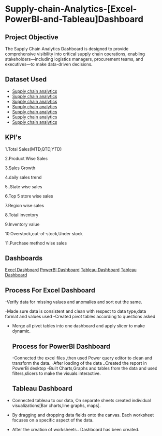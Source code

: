 # Supply-chain-Analytics-[Excel-PowerBI-and-Tableau]Dashboard
## Project Objective
The Supply Chain Analytics Dashboard is designed to provide comprehensive visibility into critical supply chain operations, enabling stakeholders—including logistics managers, procurement teams, and executives—to make data-driven decisions.
## Dataset Used
- <a href="https://github.com/Mona-gracy7/Data-Analysis-Dashboard/blob/main/4_5_4_CALENDAR.xlsx">Supply chain analytics</a>
- <a href="https://github.com/Mona-gracy7/Data-Analysis-Dashboard/blob/main/D_CUSTOMER.xlsx">Supply chain analytics</a>
- <a href="https://github.com/Mona-gracy7/Data-Analysis-Dashboard/blob/main/D_GEOJSON_US_COUNTIES.xlsx"> Supply chain analytics</a>
- <a href="https://github.com/Mona-gracy7/Data-Analysis-Dashboard/blob/main/D_PRODUCT.xlsx">Supply chain analytics</a>
- <a href="https://github.com/Mona-gracy7/Data-Analysis-Dashboard/blob/main/D_STORE.xlsx">Supply chain analytics</a>
- <a href="https://github.com/Mona-gracy7/Data-Analysis-Dashboard/blob/main/F_INVENTORY_ADJUSTED.xlsx">Supply chain analytics</a>
- <a href="https://github.com/Mona-gracy7/Data-Analysis-Dashboard/blob/main/F_POINT_OF_SALE.xlsx">Supply chain analytics</a>
## KPI's
1.Total Sales(MTD,QTD,YTD)

2.Product Wise Sales

3.Sales Growth

4.daily sales trend

5..State wise sales

6.Top 5 store wise sales

7.Region wise sales

8.Total inventory

9.Inventory value

10.Overstock,out-of-stock,Under stock

11.Purchase method wise sales
## Dashboards
<a href="https://github.com/Mona-gracy7/Data-Analysis-Dashboard/blob/main/Screenshot%202025-09-02%20014246.png">Excel Dashboard</a>
<a href="https://github.com/Mona-gracy7/Data-Analysis-Dashboard/blob/main/Screenshot%202025-05-15%20214043.png">PowerBI Dashboard</a>
<a href="https://github.com/Mona-gracy7/Data-Analysis-Dashboard/blob/main/Screenshot%202025-05-15%20214341.png">Tableau Dashboard</a>
<a href="https://github.com/Mona-gracy7/Data-Analysis-Dashboard/blob/main/Screenshot%202025-05-15%20214532.png">Tableau Dashboard</a>
## Process For Excel Dashboard
-Verify data for missing values and anomalies and sort out the same.

-Made sure data is consistent and clean with respect to data type,data format and values used
-Created pivot tables according to questions asked

- Merge all pivot tables into one dashboard and apply slicer to make dynamic.
  
  ## Process for PowerBI Dashboard
  -Connected the excel files ,then used Power query editor to clean and transform the data.
  -After loading of the data ..Created the report in PowerBi desktop
  -Built Charts,Graphs and tables from the data and used filters,slicers to make the visuals interactive.
  ## Tableau Dashboard
-  Connected tableau to our data, On separate sheets created individual visualizations[Bar charts,line graphs, maps].
-  By dragging and dropping data fields onto the canvas. Each worksheet focuses on a specific aspect of the data.
-  After the creation of worksheets.. Dashboard has been created.
  
  
